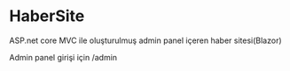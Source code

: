 # HaberSite
ASP.net core MVC ile oluşturulmuş admin panel içeren haber sitesi(Blazor)

Admin panel girişi için /admin

